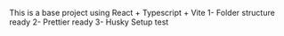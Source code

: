 This is a base project using React + Typescript + Vite
1- Folder structure ready
2- Prettier ready
3- Husky Setup
test